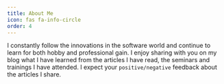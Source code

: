 ```yaml
---
title: About Me
icon: fas fa-info-circle
order: 4
---
```


I constantly follow the innovations in the software world and continue to learn for both hobby and professional gain. I enjoy sharing with you on my blog what I have learned from the articles I have read, the seminars and trainings I have attended. I expect your `positive/negative` feedback about the articles I share.